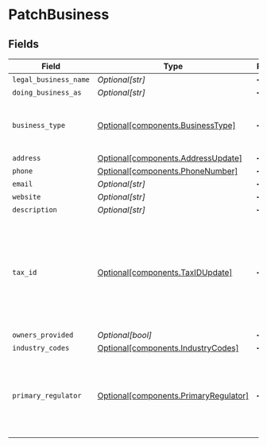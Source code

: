 # PatchBusiness


## Fields

| Field                                                                                                          | Type                                                                                                           | Required                                                                                                       | Description                                                                                                    | Example                                                                                                        |
| -------------------------------------------------------------------------------------------------------------- | -------------------------------------------------------------------------------------------------------------- | -------------------------------------------------------------------------------------------------------------- | -------------------------------------------------------------------------------------------------------------- | -------------------------------------------------------------------------------------------------------------- |
| `legal_business_name`                                                                                          | *Optional[str]*                                                                                                | :heavy_minus_sign:                                                                                             | N/A                                                                                                            |                                                                                                                |
| `doing_business_as`                                                                                            | *Optional[str]*                                                                                                | :heavy_minus_sign:                                                                                             | N/A                                                                                                            |                                                                                                                |
| `business_type`                                                                                                | [Optional[components.BusinessType]](../../models/components/businesstype.md)                                   | :heavy_minus_sign:                                                                                             | The type of entity represented by this business.                                                               | llc                                                                                                            |
| `address`                                                                                                      | [Optional[components.AddressUpdate]](../../models/components/addressupdate.md)                                 | :heavy_minus_sign:                                                                                             | N/A                                                                                                            |                                                                                                                |
| `phone`                                                                                                        | [Optional[components.PhoneNumber]](../../models/components/phonenumber.md)                                     | :heavy_minus_sign:                                                                                             | N/A                                                                                                            |                                                                                                                |
| `email`                                                                                                        | *Optional[str]*                                                                                                | :heavy_minus_sign:                                                                                             | N/A                                                                                                            | jordan.lee@classbooker.dev                                                                                     |
| `website`                                                                                                      | *Optional[str]*                                                                                                | :heavy_minus_sign:                                                                                             | N/A                                                                                                            |                                                                                                                |
| `description`                                                                                                  | *Optional[str]*                                                                                                | :heavy_minus_sign:                                                                                             | N/A                                                                                                            |                                                                                                                |
| `tax_id`                                                                                                       | [Optional[components.TaxIDUpdate]](../../models/components/taxidupdate.md)                                     | :heavy_minus_sign:                                                                                             | An EIN (employer identification number) for the business. For sole proprietors, an SSN can be used as the EIN. |                                                                                                                |
| `owners_provided`                                                                                              | *Optional[bool]*                                                                                               | :heavy_minus_sign:                                                                                             | N/A                                                                                                            |                                                                                                                |
| `industry_codes`                                                                                               | [Optional[components.IndustryCodes]](../../models/components/industrycodes.md)                                 | :heavy_minus_sign:                                                                                             | N/A                                                                                                            |                                                                                                                |
| `primary_regulator`                                                                                            | [Optional[components.PrimaryRegulator]](../../models/components/primaryregulator.md)                           | :heavy_minus_sign:                                                                                             | If the business is a financial institution, this field describes its primary regulator.                        |                                                                                                                |